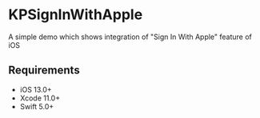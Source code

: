 # KPSignInWithApple
A simple demo which shows integration of "Sign In With Apple" feature of iOS



## Requirements
* iOS 13.0+
* Xcode 11.0+
* Swift 5.0+
